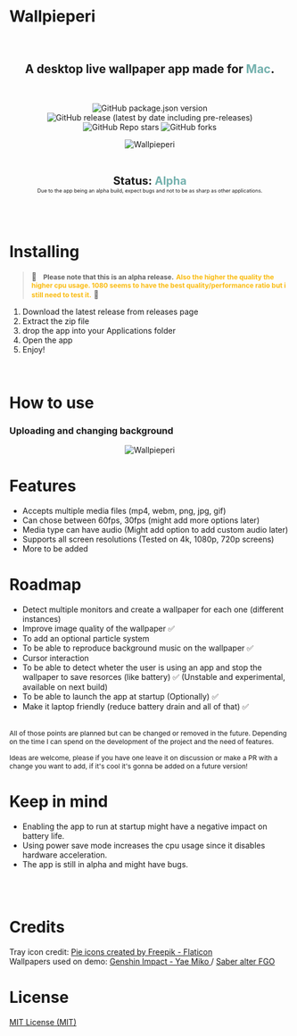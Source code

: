 # Wallpieperi

<br>
<center align="center">
<p align="center">
<h2>
A desktop live wallpaper app made for <span style="color:#74B1AE"> Mac</span>. 
</h2>
</p>
</center>
<br>

<p align="center">
<img alt="GitHub package.json version" src="https://img.shields.io/github/package-json/v/JoseMoreville/wallpieperi?color=74B1AE">
<img alt="GitHub release (latest by date including pre-releases)" src="https://img.shields.io/github/v/release/joseMoreville/wallpieperi?color=74B1AE&&include_prereleases">
<br>
<img alt="GitHub Repo stars" src="https://img.shields.io/github/stars/JoseMoreville/wallpieperi?style=social">
<img alt="GitHub forks" src="https://img.shields.io/github/forks/JoseMoreville/wallpieperi?style=social">

</p>


<p align="center">
<img alt="Wallpieperi" src="https://github.com/JoseMoreville/JoseMoreville/blob/main/demo-gif.gif">
</p>
<br>

<p align="center">
<b style="font-size:20px">Status: <span style="color:#74B1AE">Alpha</span> </b>
<br>
<small style="font-size:0.65em">Due to the app being an alpha build, expect bugs and not to be as sharp as other applications.</small>
</p>
<br>
<br>

# Installing

> 🚧  &nbsp;  <b style="font-size:12px">Please note that this is an alpha release.</b> <b style="color:#FABB10; font-size:12px">Also the higher the quality the higher cpu usage. 1080 seems to have the best quality/performance ratio but i still need to test it.</b> 🚧 

1. Download the latest release from releases page
2. Extract the zip file
3. drop the app into your Applications folder
4. Open the app
5. Enjoy!

<br>

# How to use

### Uploading and changing background

<p align="center">
<img alt="Wallpieperi" src="https://github.com/JoseMoreville/JoseMoreville/blob/main/How-to-use-wallpieperi.gif">
</p>


# Features

- Accepts multiple media files (mp4, webm, png, jpg, gif)
- Can chose between 60fps, 30fps (might add more options later)
- Media type can have audio (Might add option to add custom audio later)
- Supports all screen resolutions (Tested on 4k, 1080p, 720p screens)
- More to be added

# Roadmap

- Detect multiple monitors and create a wallpaper for each one (different instances)
- Improve image quality of the wallpaper ✅
- To add an optional particle system
- To be able to reproduce background music on the wallpaper ✅
- Cursor interaction
- To be able to detect wheter the user is using an app and stop the wallpaper to save resorces (like battery) ✅ (Unstable and experimental, available on next build)
- To be able to launch the app at startup (Optionally) ✅
- Make it laptop friendly (reduce battery drain and all of that) ✅

<br>

<small style="font-size:12px">
All of those points are planned but can be changed or removed in the future. Depending on the time I can spend on the development of the project and the need of features.

Ideas are welcome, please if you have one leave it on discussion or make a PR with a change you want to add, if it's cool it's gonna be added on a future version!
</small>

# Keep in mind
- Enabling the app to run at startup might have a negative impact on battery life.
- Using power save mode increases the cpu usage since it disables hardware acceleration.
- The app is still in alpha and might have bugs.


<br>
<br>

# Credits
Tray icon credit: <a href="https://www.flaticon.com/free-icons/pie" title="pie icons">Pie icons created by Freepik - Flaticon</a> <br>
Wallpapers used on demo: <a href="https://www.youtube.com/watch?v=w5bU5KkAP4Yt">Genshin Impact - Yae Miko </a> /  <a href="https://www.youtube.com/watch?v=ET9Bi9JjQsk">Saber alter FGO</a>


# License
<a href="https://github.com/JoseMoreville/Wallpieperi/blob/main/LICENSE">
MIT License (MIT)
</a> 
<br>